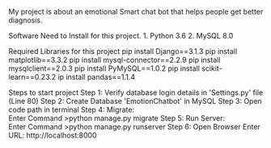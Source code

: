 My project is about an emotional Smart chat bot that helps people get better diagnosis.

Software Need to Install for this project.
	1. Python 3.6
	2. MySQL 8.0

 
Required Libraries for this project 
  pip install Django==3.1.3
	pip install matplotlib==3.3.2
	pip install mysql-connector==2.2.9
	pip install  mysqlclient==2.0.3
	pip install PyMySQL==1.0.2
	pip install scikit-learn==0.23.2
	ip install  pandas==1.1.4


Steps to start project
	Step 1: Verify database login details in 'Settings.py' file (Line 80)
	Step 2: Create Database 'EmotionChatbot' in MySQL
	Step 3: Open code path in terminal 
	Step 4: Migrate:  
		Enter Command
			>python manage.py migrate
	Step 5: Run Server:  
		Enter Command
			>python manage.py runserver
	Step 6: Open Browser
			Enter URL: http://localhost:8000




